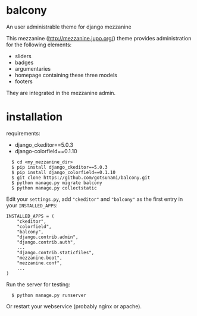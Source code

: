 # balcony
An user administrable theme for django mezzanine

This mezzanine (http://mezzanine.jupo.org/) theme provides administration for the following elements:
- sliders
- badges
- argumentaries
- homepage containing these three models
- footers

They are integrated in the mezzanine admin.

# installation

requirements:
- django_ckeditor==5.0.3
- django-colorfield==0.1.10

```
  $ cd <my_mezzanine_dir>
  $ pip install django_ckeditor==5.0.3
  $ pip install django_colorfield==0.1.10
  $ git clone https://github.com/gotsunami/balcony.git
  $ python manage.py migrate balcony
  $ python manage.py collectstatic
```

Edit your `settings.py`, add `"ckeditor"` and `"balcony"` as the first entry in your `INSTALLED_APPS`:

```
INSTALLED_APPS = (
    "ckeditor",
    "colorfield",
    "balcony",
    "django.contrib.admin",
    "django.contrib.auth",
    ...
    "django.contrib.staticfiles",
    "mezzanine.boot",
    "mezzanine.conf",
    ...
)

```

Run the server for testing:

```
  $ python manage.py runserver
```

Or restart your webservice (probably nginx or apache).
